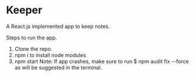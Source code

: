 # Keeper
A React.js implemented app to keep notes.

Steps to run the app.
1. Clone the repo.
2. npm i to install node modules
3. npm start
Note: If app crashes, make sure to run $ npm audit fix --force as will be suggested in the terminal.
